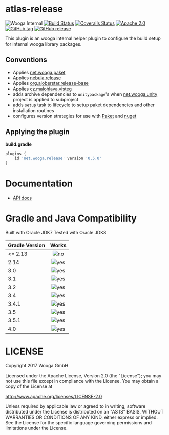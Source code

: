atlas-release
===========

![Wooga Internal](https://img.shields.io/badge/wooga-internal-lightgray.svg?style=flat-square)
[![Build Status](https://img.shields.io/travis/wooga/atlas-release/master.svg?style=flat-square)](https://travis-ci.org/wooga/atlas-release)
[![Coveralls Status](https://img.shields.io/coveralls/wooga/atlas-release/master.svg?style=flat-square)](https://coveralls.io/github/wooga/atlas-release?branch=master)
[![Apache 2.0](https://img.shields.io/badge/license-Apache%202-blue.svg?style=flat-square)](https://raw.githubusercontent.com/wooga/atlas-release/master/LICENSE)
[![GitHub tag](https://img.shields.io/github/tag/wooga/atlas-release.svg?style=flat-square)]()
[![GitHub release](https://img.shields.io/github/release/wooga/atlas-release.svg?style=flat-square)]()

This plugin is an wooga internal helper plugin to configure the build setup for internal wooga library packages.

Conventions
-----------

* Applies [net.wooga.paket][atlas-paket]
* Applies [nebula.release][nebula-release]
* Applies [org.ajoberstar.release-base][gradle-git]
* Applies [cz.malohlava.visteg][visteg]
* adds archive dependencies to `unitypackage`'s when [net.wooga.unity][atlas-unity] project is applied to subproject
* adds `setup` task to lifecycle to setup paket dependencies and other installation routines
* configures version strategies for use with [Paket][paket] and [nuget][nuget]

Applying the plugin
-------------------

**build.gradle**
```groovy
plugins {
    id 'net.wooga.release' version '0.5.0'
}
```

Documentation
=============

- [API docs](https://wooga.github.io/atlas-release/docs/api/)

Gradle and Java Compatibility
=============================

Built with Oracle JDK7
Tested with Oracle JDK8

| Gradle Version | Works       |
| :------------- | :---------: |
| <= 2.13        | ![no]       |
| 2.14           | ![yes]      |
| 3.0            | ![yes]      |
| 3.1            | ![yes]      |
| 3.2            | ![yes]      |
| 3.4            | ![yes]      |
| 3.4.1          | ![yes]      |
| 3.5            | ![yes]      |
| 3.5.1          | ![yes]      |
| 4.0            | ![yes]      |

LICENSE
=======

Copyright 2017 Wooga GmbH

Licensed under the Apache License, Version 2.0 (the "License");
you may not use this file except in compliance with the License.
You may obtain a copy of the License at

<http://www.apache.org/licenses/LICENSE-2.0>

Unless required by applicable law or agreed to in writing, software
distributed under the License is distributed on an "AS IS" BASIS,
WITHOUT WARRANTIES OR CONDITIONS OF ANY KIND, either express or implied.
See the License for the specific language governing permissions and
limitations under the License.

<!-- Links -->
[atlas-paket]:      https://github.com/wooga/atlas-paket
[atlas-unity]:      https://github.com/wooga/atlas-unity
[nebula-release]:  https://github.com/nebula-plugins/nebula-release-plugin
[gradle-git]:       https://github.com/ajoberstar/gradle-git
[visteg]:           https://github.com/mmalohlava/gradle-visteg
[paket]:            https://fsprojects.github.io/Paket/
[nuget]:            https://www.nuget.org/

[yes]:                  https://atlas-resources.wooga.com/icons/icon_check.svg "yes"
[no]:                   https://atlas-resources.wooga.com/icons/icon_uncheck.svg "no"
